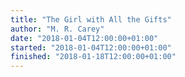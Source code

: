 ```yaml
---
title: "The Girl with All the Gifts"
author: "M. R. Carey"
date: "2018-01-04T12:00:00+01:00"
started: "2018-01-04T12:00:00+01:00"
finished: "2018-01-18T12:00:00+01:00"
---
```

